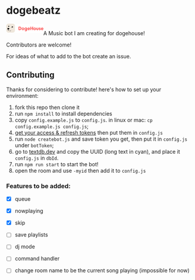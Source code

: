# dogebeatz 
<a href="https://dogehouse.tv/u/dogebeatz">
  <img align="left" alt="dogebeatz | dogehouse" width="100px" src="https://raw.githubusercontent.com/benawad/dogehouse/staging/.redesign-assets/dogehouse_logo.svg" />
</a>
<br>
A Music bot I am creating for dogehouse!

Contributors are welcome!

For ideas of what to add to the bot create an issue.

## Contributing

Thanks for considering to contribute! here's how to set up your environment:

1. fork this repo then clone it
2. run `npm install` to install dependencies
3. copy `config.example.js` to `config.js`. in linux or mac: `cp config.example.js config.js`;
4. [get your access & refresh tokens](https://moonstone.folf.party/#/main/main/general/tokens) then put them in `config.js`
5. run `node createbot.js` and save token you get, then put it in `config.js` under `botToken`;
6. go to [textdb.dev](https://textdb.dev) and copy the UUID (long text in cyan), and place it `config.js` in `dbId`.
7. run `npm run start` to start the bot!
8. open the room and use `-myid` then add it to `config.js`

### Features to be added:

- [x] queue
- [x] nowplaying
- [x] skip
- [ ] save playlists
- [ ] dj mode
- [ ] command handler
- [ ] change room name to be the current song playing (impossible for now)


